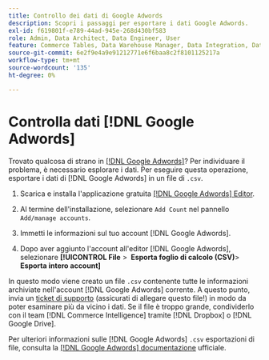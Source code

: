 ```yaml
---
title: Controllo dei dati di Google Adwords
description: Scopri i passaggi per esportare i dati Google Adwords.
exl-id: f619801f-e789-44ad-945e-268d430bf583
role: Admin, Data Architect, Data Engineer, User
feature: Commerce Tables, Data Warehouse Manager, Data Integration, Data Import/Export
source-git-commit: 6e2f9e4a9e91212771e6f6baa8c2f8101125217a
workflow-type: tm+mt
source-wordcount: '135'
ht-degree: 0%

---
```


# Controlla dati [!DNL Google Adwords]

Trovato qualcosa di strano in [[!DNL Google Adwords]](../integrations/google-adwords.md)? Per individuare il problema, è necessario esplorare i dati. Per eseguire questa operazione, esportare i dati di [!DNL Google Adwords] in un file di `.csv`.

1. Scarica e installa l&#39;applicazione gratuita [[!DNL Google Adwords] Editor](https://ads.google.com/home/tools/ads-editor/).

1. Al termine dell&#39;installazione, selezionare `Add Count` nel pannello `Add/manage accounts`.

1. Immetti le informazioni sul tuo account [!DNL Google Adwords].

1. Dopo aver aggiunto l&#39;account all&#39;editor [!DNL Google Adwords], selezionare **[!UICONTROL File** > **&#x200B; Esporta foglio di calcolo (CSV)**> **Esporta intero account]**

In questo modo viene creato un file `.csv` contenente tutte le informazioni archiviate nell&#39;account [!DNL Google Adwords] corrente. A questo punto, invia un [ticket di supporto](https://experienceleague.adobe.com/docs/commerce-knowledge-base/kb/troubleshooting/miscellaneous/mbi-service-policies.html) (assicurati di allegare questo file!) in modo da poter esaminare più da vicino i dati. Se il file è troppo grande, condividerlo con il team [!DNL Commerce Intelligence] tramite [!DNL Dropbox] o [!DNL Google Drive].

Per ulteriori informazioni sulle [!DNL Google Adwords] `.csv` esportazioni di file, consulta la [[!DNL Google Adwords] documentazione](https://support.google.com/google-ads/editor/answer/38657?hl=en) ufficiale.
